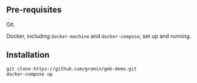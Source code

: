 ## Pre-requisites

Git.

Docker, including `docker-machine` and `docker-compose`, set up and running.

## Installation

```
git clone https://github.com/gromin/gmb-demo.git
docker-compose up
```
